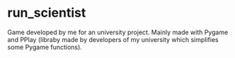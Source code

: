 # run_scientist
Game developed by me for an university project. Mainly made with Pygame and PPlay (libraby made by developers of my university which simplifies some Pygame functions).
